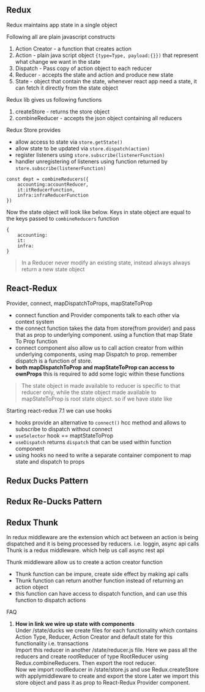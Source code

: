 ## Redux

Redux maintains app state in a single object

Following all are plain javascript constructs

1. Action Creator - a function that creates action
2. Action - plain java script object `{type=Type, payload:{}})` that represent what change we want in the state
3. Dispatch - Pass copy of action object to each reducer
4. Reducer - accepts the state and action and produce new state
5. State - object that contain the state, whenever react app need a state, it can fetch it directly from the state object

Redux lib gives us following functions

1. createStore - returns the store object
2. combineReducer - accepts the json object containing all reducers

Redux Store provides

- allow access to state via `store.getState()`
- allow state to be updated via `store.dispatch(action)`
- register listeners using `store.subscribe(listenerFunction)`
- handler unregistering of listeners using function returned by `store.subscribe(listenerFunction)`

```
const dept = combineReducers({
    accounting:accountReducer,
    it:itReducerFunction,
    infra:infraReducerFunction
})
```

Now the state object will look like below. Keys in state object are equal to the keys passed to `combineReducers` function

```
{
    accounting:
    it:
    infra:
}
```

> In a Reducer never modify an existing state, instead always always return a new state object

## React-Redux

Provider, connect, mapDispatchToProps, mapStateToProp

- connect function and Provider components talk to each other via context system
- the connect function takes the data from store(from provider) and pass that as prop to underlying component. using a function that map State To Prop function
- connect component also allow us to call action creator from within underlying components, using map Dispatch to prop. remember dispatch is a function of store.
- **both mapDispatchToProp and mapStateToProp can access to ownProps** this is required to add some logic within these functions

> The state object in made available to reducer is specific to that reducer only, while the state object made available to mapStateToProp is root state object. so if we have state like

Starting react-redux 7.1 we can use hooks

- hooks provide an alternative to `connect()` hcc method and allows to subscribe to dispatch without connect
- `useSelector` hook == maptStateToProp
- `useDispatch` returns `dispatch` that can be used within function component
- using hooks no need to write a separate container component to map state and dispatch to props

## Redux Ducks Pattern

## Redux Re-Ducks Pattern

## Redux Thunk

In redux middleware are the extension which act between an action is being dispatched and it is being processed by reducers. i.e. loggin, async api calls</br>
Thunk is a redux middleware. which help us call async rest api</br>

Thunk middleware allow us to create a action creator function</br>

- Thunk function can be impure, create side effect by making api calls
- Thunk function can return another function instead of returning an action object
- this function can have access to dispatch function, and can use this function to dispatch actions

FAQ

1. **How in link we wire up state with components**</br>
   Under /state/ducks we create files for each functionality which contains Action Type, Reducer, Action Creator and default state for this functionality i.e. transactions</br>
   Import this reducer in another /state/reducer.js file. Here we pass all the reducers and create rootReducer of type RootReducer using Redux.combineReducers. Then export the root reducer. </br>
   Now we import rootReducer in /state/store.js and use Redux.createStore with applymiddleware to create and export the store</b>
   Later we import this store object and pass it as prop to React-Redux Provider component.</b>
